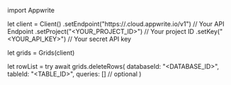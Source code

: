 import Appwrite

let client = Client()
    .setEndpoint("https://<REGION>.cloud.appwrite.io/v1") // Your API Endpoint
    .setProject("<YOUR_PROJECT_ID>") // Your project ID
    .setKey("<YOUR_API_KEY>") // Your secret API key

let grids = Grids(client)

let rowList = try await grids.deleteRows(
    databaseId: "<DATABASE_ID>",
    tableId: "<TABLE_ID>",
    queries: [] // optional
)

